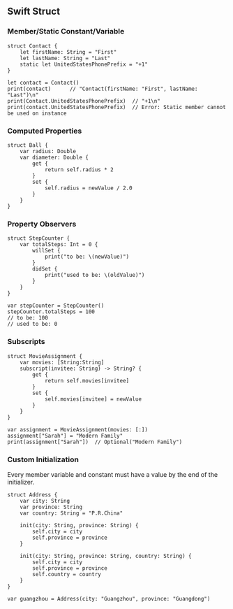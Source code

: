## Swift Struct

### Member/Static Constant/Variable
	struct Contact {
	    let firstName: String = "First"
	    let lastName: String = "Last"
	    static let UnitedStatesPhonePrefix = "+1"
	}
	
	let contact = Contact()
	print(contact)		// "Contact(firstName: "First", lastName: "Last")\n"
	print(Contact.UnitedStatesPhonePrefix)	// "+1\n"
	print(contact.UnitedStatesPhonePrefix)	// Error: Static member cannot be used on instance

### Computed Properties
	struct Ball {
		var radius: Double
		var diameter: Double {
			get {
				return self.radius * 2
			}
			set {
				self.radius = newValue / 2.0
			}
		}
	}
	
### Property Observers
	struct StepCounter {
		var totalSteps: Int = 0 {
			willSet {
				print("to be: \(newValue)")
			}
			didSet {
				print("used to be: \(oldValue)")
			}
		}
	}

	var stepCounter = StepCounter()
	stepCounter.totalSteps = 100
	// to be: 100
	// used to be: 0
	
### Subscripts
	struct MovieAssignment {
		var movies: [String:String]
		subscript(invitee: String) -> String? {
			get {
				return self.movies[invitee]
			}
			set {
				self.movies[invitee] = newValue
			}
		}
	}
	
	var assignment = MovieAssignment(movies: [:])
	assignment["Sarah"] = "Modern Family"
	print(assignment["Sarah"])	// Optional("Modern Family")
	
### Custom Initialization
Every member variable and constant must have a value by the end of the initializer.

	struct Address {
		var city: String
		var province: String
		var country: String = "P.R.China"
		
		init(city: String, province: String) {
			self.city = city
			self.province = province
		}
		
		init(city: String, province: String, country: String) {
			self.city = city
			self.province = province
			self.country = country
		}
	}
	
	var guangzhou = Address(city: "Guangzhou", province: "Guangdong")